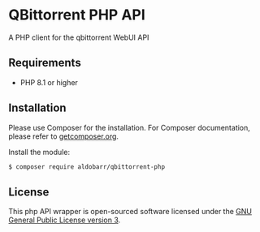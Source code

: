 # QBittorrent PHP API

A PHP client for the qbittorrent WebUI API

## Requirements

- PHP 8.1 or higher

## Installation

Please use Composer for the installation. For Composer documentation, please refer to
[getcomposer.org](http://getcomposer.org/).

Install the module:

```sh
$ composer require aldobarr/qbittorrent-php
```

## License
This php API wrapper is open-sourced software licensed under the [GNU General Public License version 3](https://opensource.org/license/gpl-3-0/).
